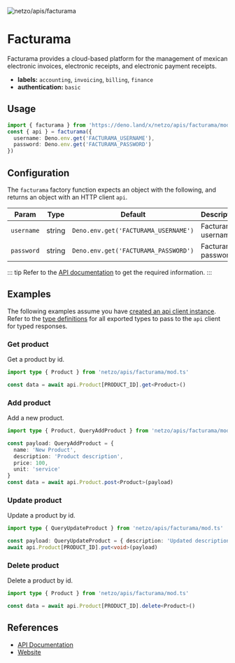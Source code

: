 <img src="https://raw.githubusercontent.com/netzo/netzo/main/assets/apis/facturama.svg" alt="netzo/apis/facturama" class="mb-5 w-75px">

# Facturama

Facturama provides a cloud-based platform for the management of mexican electronic invoices, electronic receipts, and electronic payment receipts.

- **labels:** `accounting`, `invoicing`, `billing`, `finance`
- **authentication:** `basic`

## Usage

```ts
import { facturama } from 'https://deno.land/x/netzo/apis/facturama/mod.ts'
const { api } = facturama({
  username: Deno.env.get('FACTURAMA_USERNAME'),
  password: Deno.env.get('FACTURAMA_PASSWORD')
})
```

## Configuration

The `facturama` factory function expects an object with the following, and returns an object with an HTTP client `api`.

| Param      | Type   | Default                              | Description        |
|------------|--------|--------------------------------------|--------------------|
| `username` | string | `Deno.env.get('FACTURAMA_USERNAME')` | Facturama username |
| `password` | string | `Deno.env.get('FACTURAMA_PASSWORD')` | Facturama password |


::: tip Refer to the [API documentation](https://apisandbox.facturama.mx/Docs) to get the required information.
:::

## Examples

The following examples assume you have [created an api client instance](#usage). Refer to the [type definitions](https://deno.land/x/netzo/apis/facturama/types.ts) for all exported types to pass to the `api` client for typed responses.

### Get product

Get a product by id.

```ts
import type { Product } from 'netzo/apis/facturama/mod.ts'

const data = await api.Product[PRODUCT_ID].get<Product>()
```

### Add product

Add a new product.

```ts
import type { Product, QueryAddProduct } from 'netzo/apis/facturama/mod.ts'

const payload: QueryAddProduct = {
  name: 'New Product',
  description: 'Product description',
  price: 100,
  unit: 'service'
}
const data = await api.Product.post<Product>(payload)
```

### Update product

Update a product by id.

```ts
import type { QueryUpdateProduct } from 'netzo/apis/facturama/mod.ts'

const payload: QueryUpdateProduct = { description: 'Updated description' }
await api.Product[PRODUCT_ID].put<void>(payload)
```

### Delete product

Delete a product by id.

```ts
import type { Product } from 'netzo/apis/facturama/mod.ts'

const data = await api.Product[PRODUCT_ID].delete<Product>()
```

## References

- [API Documentation](https://apisandbox.facturama.mx/Docs)
- [Website](https://facturama.mx/)
